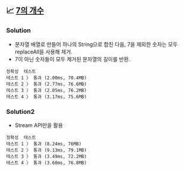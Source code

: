 ## 📈 [7의 개수](https://school.programmers.co.kr/learn/courses/30/lessons/120912)

### Solution

- 문자열 배열로 만들어 하나의 String으로 합친 다음, 7을 제외한 숫자는 모두 replaceAll을 사용해 제거.
- 7이 아닌 숫자들이 모두 제거된 문자열의 길이를 반환.

```text
정확성  테스트
테스트 1 〉	통과 (2.00ms, 70.4MB)
테스트 2 〉	통과 (2.77ms, 76.6MB)
테스트 3 〉	통과 (2.05ms, 76.2MB)
테스트 4 〉	통과 (3.17ms, 75.6MB)
```

### Solution2

- Stream API만을 활용

```text
정확성  테스트
테스트 1 〉	통과 (8.24ms, 76MB)
테스트 2 〉	통과 (9.13ms, 79.1MB)
테스트 3 〉	통과 (3.49ms, 72.2MB)
테스트 4 〉	통과 (3.60ms, 76.8MB)
```